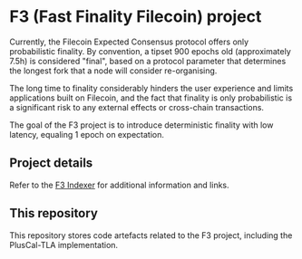 # F3 (Fast Finality Filecoin) project

Currently, the Filecoin Expected Consensus protocol offers only probabilistic finality. By convention, a tipset 900 epochs old (approximately 7.5h) is considered "final", based on a protocol parameter that determines the longest fork that a node will consider re-organising.

The long time to finality considerably hinders the user experience and limits applications built on Filecoin, and the fact that finality is only probabilistic is a significant risk to any external effects or cross-chain transactions. 

The goal of the F3 project is to introduce deterministic finality with low latency, equaling 1 epoch on expectation. 

## Project details

Refer to the [F3 Indexer](https://docs.google.com/document/d/10IE6hfK16dbrH9lPWlPS7vGcFRRTAtYzjXEEeYhdkek/edit#heading=h.7u0l42ugupr9) for additional information and links.

## This repository

This repository stores code artefacts related to the F3 project, including the PlusCal-TLA implementation.
